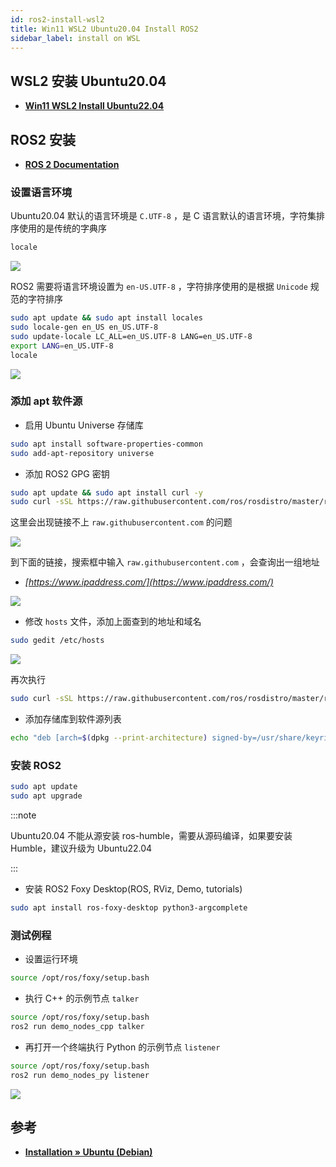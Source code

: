 ```yaml
---
id: ros2-install-wsl2
title: Win11 WSL2 Ubuntu20.04 Install ROS2
sidebar_label: install on WSL
---
```


## WSL2 安装 Ubuntu20.04
- **[Win11 WSL2 Install Ubuntu22.04](https://sinnammanyo.cn/stack/system/win/win11-wsl-ubuntu2204)**

## ROS2 安装
- **[ROS 2 Documentation](http://docs.ros.org/en/humble/index.html)**

### 设置语言环境

Ubuntu20.04 默认的语言环境是 `C.UTF-8` ，是 C 语言默认的语言环境，字符集排序使用的是传统的字典序

``` bash
locale
```

![](https://pictures-1304295136.cos.ap-guangzhou.myqcloud.com/screenshot/win11/wsl2-ros2/locale-C-UTF-8.png)

ROS2 需要将语言环境设置为 `en-US.UTF-8` ，字符排序使用的是根据 `Unicode` 规范的字符排序

``` bash
sudo apt update && sudo apt install locales
sudo locale-gen en_US en_US.UTF-8
sudo update-locale LC_ALL=en_US.UTF-8 LANG=en_US.UTF-8
export LANG=en_US.UTF-8
locale
```

![](https://pictures-1304295136.cos.ap-guangzhou.myqcloud.com/screenshot/win11/wsl2-ros2/locale-en_US-UTF-8.png)

### 添加 apt 软件源

- 启用 Ubuntu Universe 存储库

``` bash
sudo apt install software-properties-common
sudo add-apt-repository universe
```

- 添加 ROS2 GPG 密钥

``` bash
sudo apt update && sudo apt install curl -y
sudo curl -sSL https://raw.githubusercontent.com/ros/rosdistro/master/ros.key -o /usr/share/keyrings/ros-archive-keyring.gpg
```

这里会出现链接不上 `raw.githubusercontent.com` 的问题

![](https://pictures-1304295136.cos.ap-guangzhou.myqcloud.com/screenshot/win11/wsl2-ros2/raw.githubusercontent.png)

到下面的链接，搜索框中输入 `raw.githubusercontent.com` ，会查询出一组地址
- *[https://www.ipaddress.com/](https://www.ipaddress.com/)*

![](https://pictures-1304295136.cos.ap-guangzhou.myqcloud.com/screenshot/win11/wsl2-ros2/raw.githubusercontent-hosts.png)

- 修改 `hosts` 文件，添加上面查到的地址和域名
``` bash
sudo gedit /etc/hosts
```

![](https://pictures-1304295136.cos.ap-guangzhou.myqcloud.com/screenshot/win11/wsl2-ros2/add-hosts.png)

再次执行

``` bash
sudo curl -sSL https://raw.githubusercontent.com/ros/rosdistro/master/ros.key -o /usr/share/keyrings/ros-archive-keyring.gpg
```

- 添加存储库到软件源列表

``` bash
echo "deb [arch=$(dpkg --print-architecture) signed-by=/usr/share/keyrings/ros-archive-keyring.gpg] http://packages.ros.org/ros2/ubuntu $(. /etc/os-release && echo $UBUNTU_CODENAME) main" | sudo tee /etc/apt/sources.list.d/ros2.list > /dev/null
```

### 安装 ROS2

``` bash
sudo apt update
sudo apt upgrade
```

:::note

Ubuntu20.04 不能从源安装 ros-humble，需要从源码编译，如果要安装 Humble，建议升级为 Ubuntu22.04

:::

- 安装 ROS2 Foxy Desktop(ROS, RViz, Demo, tutorials)

``` bash
sudo apt install ros-foxy-desktop python3-argcomplete
```

### 测试例程

- 设置运行环境

``` bash
source /opt/ros/foxy/setup.bash
```

- 执行 C++ 的示例节点 `talker`

``` bash
source /opt/ros/foxy/setup.bash
ros2 run demo_nodes_cpp talker
```

- 再打开一个终端执行 Python 的示例节点 `listener`

``` bash
source /opt/ros/foxy/setup.bash
ros2 run demo_nodes_py listener
```

![](https://pictures-1304295136.cos.ap-guangzhou.myqcloud.com/screenshot/win11/wsl2-ros2/talker-listener-test.png)


## 参考
- **[Installation » Ubuntu (Debian)](http://docs.ros.org/en/foxy/Installation/Ubuntu-Install-Debians.html#)**